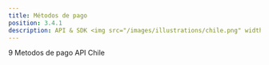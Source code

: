 ```yaml
---
title: Métodos de pago
position: 3.4.1
description: API & SDK <img src="/images/illustrations/chile.png" width="50">
---
```


9 Metodos de pago API Chile
